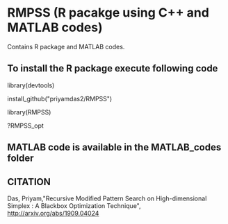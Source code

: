 # RMPSS (R pacakge using C++ and MATLAB codes)

Contains R package and MATLAB codes.

## To install the R package execute following code
library(devtools) 

install_github("priyamdas2/RMPSS")

library(RMPSS)

?RMPSS_opt

## MATLAB code is available in the MATLAB_codes folder

## CITATION

Das, Priyam,"Recursive Modified Pattern Search on High-dimensional Simplex : A  Blackbox Optimization Technique", http://arxiv.org/abs/1909.04024 
